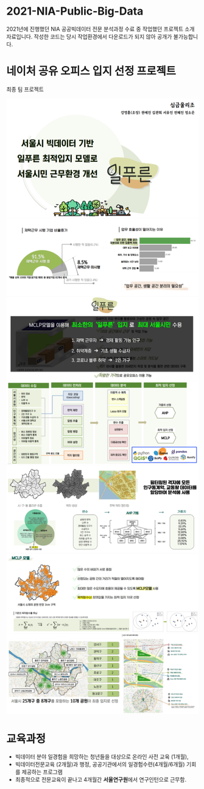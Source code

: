 # 2021-NIA-Public-Big-Data
2021년에 진행했던 NIA 공공빅데이터 전문 분석과정 수료 중 작업했던 프로젝트 소개 자료입니다.
작성한 코드는 당시 작업환경에서 다운로드가 되지 않아 공개가 불가능합니다.

# 네이처 공유 오피스 입지 선정 프로젝트
최종 팀 프로젝트

![](https://github.com/Becky-Kwon/2021-NIA-Public-Big-Data/blob/master/img/1.png?raw=true)
![](https://github.com/Becky-Kwon/2021-NIA-Public-Big-Data/blob/master/img/2.png?raw=true)
![](https://github.com/Becky-Kwon/2021-NIA-Public-Big-Data/blob/master/img/3.png?raw=true)
![](https://github.com/Becky-Kwon/2021-NIA-Public-Big-Data/blob/master/img/4.png?raw=true)
![](https://github.com/Becky-Kwon/2021-NIA-Public-Big-Data/blob/master/img/5.png?raw=true)
![](https://github.com/Becky-Kwon/2021-NIA-Public-Big-Data/blob/master/img/6.png?raw=true)
![](https://github.com/Becky-Kwon/2021-NIA-Public-Big-Data/blob/master/img/7.png?raw=true)


# 교육과정
- 빅데이터 분야 일경험을 희망하는 청년들을 대상으로 온라인 사전 교육 (1개월), 
- 빅데이터전문교육 (2개월)과 행정, 공공기관에서의 일경험수련(4개월/6개월) 기회를 제공하는 프로그램
- 최종적으로 전문교육이 끝나고 4개월간 **서울연구원**에서 연구인턴으로 근무함.

